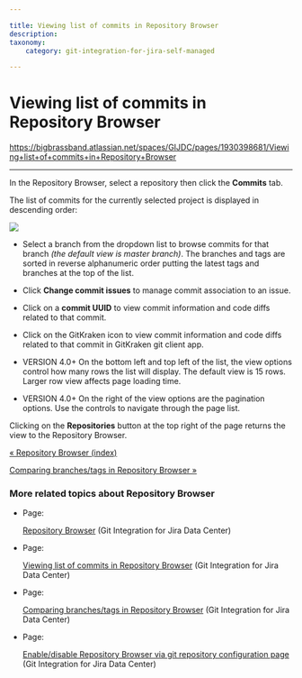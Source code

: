 ```yaml
---

title: Viewing list of commits in Repository Browser
description:
taxonomy:
    category: git-integration-for-jira-self-managed

---
```


# Viewing list of commits in Repository Browser

<https://bigbrassband.atlassian.net/spaces/GIJDC/pages/1930398681/Viewing+list+of+commits+in+Repository+Browser>

* * *

In the Repository Browser, select a repository then click the **Commits** tab.

The list of commits for the currently selected project is displayed in descending order:

![](https://bigbrassband.atlassian.net/wiki/download/attachments/1930398681/gitserver-repo-browser-commits-view.png?version=1&modificationDate=1639989549090&cacheVersion=1&api=v2)

*   Select a branch from the dropdown list to browse commits for that branch _(the default view is master branch)_. The branches and tags are sorted in reverse alphanumeric order putting the latest tags and branches at the top of the list.
    
*   Click **Change commit issues** to manage commit association to an issue.
    
*   Click on a **commit UUID** to view commit information and code diffs related to that commit.
    
*   Click on the GitKraken icon to view commit information and code diffs related to that commit in GitKraken git client app.
    
*   VERSION 4.0+ On the bottom left and top left of the list, the view options control how many rows the list will display. The default view is 15 rows. Larger row view affects page loading time.
    
*   VERSION 4.0+ On the right of the view options are the pagination options. Use the controls to navigate through the page list.
    

Clicking on the **Repositories** button at the top right of the page returns the view to the Repository Browser.

[« Repository Browser (index)](/wiki/spaces/GIJDC/pages/1930398598/Repository+Browser)

[Comparing branches/tags in Repository Browser »](/wiki/spaces/GIJDC/pages/1930398705)

### More related topics about Repository Browser

*   Page:
    
    [Repository Browser](/wiki/spaces/GIJDC/pages/1930398598/Repository+Browser) (Git Integration for Jira Data Center)
    
*   Page:
    
    [Viewing list of commits in Repository Browser](/wiki/spaces/GIJDC/pages/1930398681/Viewing+list+of+commits+in+Repository+Browser) (Git Integration for Jira Data Center)
    
*   Page:
    
    [Comparing branches/tags in Repository Browser](/wiki/spaces/GIJDC/pages/1930398705) (Git Integration for Jira Data Center)
    
*   Page:
    
    [Enable/disable Repository Browser via git repository configuration page](/wiki/spaces/GIJDC/pages/1930398739) (Git Integration for Jira Data Center)